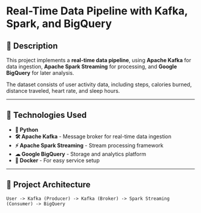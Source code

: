 # Real-Time Data Pipeline with Kafka, Spark, and BigQuery  

## 📌 Description  
This project implements a **real-time data pipeline**, using **Apache Kafka** for data ingestion, **Apache Spark Streaming** for processing, and **Google BigQuery** for later analysis.  

The dataset consists of user activity data, including steps, calories burned, distance traveled, heart rate, and sleep hours.  

---

## 📂 Technologies Used  

- **🐍 Python**  
- **🛠 Apache Kafka** - Message broker for real-time data ingestion  
- **⚡ Apache Spark Streaming** - Stream processing framework  
- **☁ Google BigQuery** - Storage and analytics platform  
- **🐳 Docker** - For easy service setup  

---

## 🔧 Project Architecture  

```plaintext
User -> Kafka (Producer) -> Kafka (Broker) -> Spark Streaming (Consumer) -> BigQuery